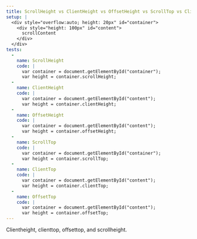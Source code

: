 ```yaml
---
title: ScrollHeight vs ClientHeight vs OffsetHeight vs ScrollTop vs ClientTop vs OffsetTop
setup: |
  <div style="overflow:auto; height: 20px" id="container">
    <div style="height: 100px" id="content">
      scrollContent
    </div>
  </div>
tests:
  -
    name: ScrollHeight
    code: |
      var container = document.getElementById("container");
      var height = container.scrollHeight;
  -
    name: ClientHeight
    code: |
      var container = document.getElementById("content");
      var height = container.clientHeight;
  -
    name: OffsetHeight
    code: |
      var container = document.getElementById("content");
      var height = container.offsetHeight;
  -
    name: ScrollTop
    code: |
      var container = document.getElementById("container");
      var height = container.scrollTop;
  -
    name: ClientTop
    code: |
      var container = document.getElementById("content");
      var height = container.clientTop;
  -
    name: OffsetTop
    code: |
      var container = document.getElementById("content");
      var height = container.offsetTop;
---
```

Clientheight, clienttop, offsettop, and scrollheight.
